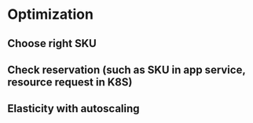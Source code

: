 #   Optimization 

## Choose right SKU 


## Check reservation (such as SKU in app service, resource request in K8S)



##  Elasticity with autoscaling



